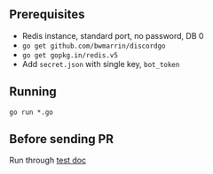 Prerequisites
---------------

* Redis instance, standard port, no password, DB 0
* `go get github.com/bwmarrin/discordgo`
* `go get gopkg.in/redis.v5`
* Add `secret.json` with single key, `bot_token`

Running
--------

`go run *.go`

Before sending PR
-------------------

Run through [test doc](https://docs.google.com/document/d/1-SZ7FtDNo0-GX0zDwD6nX1yY4Bg_eoGifP-_xAChM6c/edit)